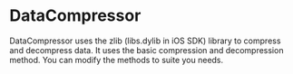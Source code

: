 DataCompressor
==============

DataCompressor uses the zlib (libs.dylib in iOS SDK) library to compress and decompress data. It uses the basic compression and decompression method. You can modify the methods to suite you needs.
